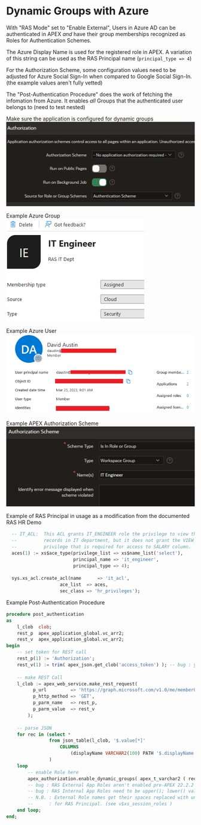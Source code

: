 Dynamic Groups with Azure
===

With "RAS Mode" set to "Enable External", Users in Azure AD can be authenticated in APEX *and* have their group memberships recognized as Roles for Authentication Schemes.

The Azure Display Name is used for the registered role in APEX. A variation of this string can be used as the RAS Principal name (`principal_type => 4`)

For the Authorization Scheme, some configuration values need to be adjusted for Azure Social Sign-In when compared to Google Social Sign-In.  (the example values aren't fully vetted)

The "Post-Authentication Procedure" does the work of fetching the infomation from Azure. It enables *all* Groups that the authenticated user belongs to (need to test nested)

Make sure the application is configured for dynamic groups
![Application](../img/apex_app_authorization_config.png)

Example Azure Group
![Azure Group configuration](../img/azure_group.png "Azure Group")

Example Azure User
![Azure User cpmfogiratopm](../img/azure_user.png)

Example APEX Authorization Scheme
![APEX Authorization](../img/azure_authorizartion.png)

Example of RAS Principal in usage as a modification from the documented RAS HR Demo
```sql
  -- IT_ACL:  This ACL grants IT_ENGINEER role the privilege to view the employee
  --          records in IT department, but it does not grant the VIEW_SALARY
  --          privilege that is required for access to SALARY column.
  aces(1) := xs$ace_type(privilege_list => xs$name_list('select'),
                         principal_name => 'it_engineer',
                         principal_type => 4);
 
  sys.xs_acl.create_acl(name      => 'it_acl',
                    ace_list  => aces,
                    sec_class => 'hr_privileges');
```

Example Post-Authentication Procedure
```sql
procedure post_authentication
as
	l_clob  clob;
    rest_p  apex_application_global.vc_arr2;
    rest_v  apex_application_global.vc_arr2;
begin
    -- set token for REST call
    rest_p(1) := 'Authorization';
    rest_v(1) := trim( apex_json.get_clob('access_token') ); -- bug : you need to trim() the key

    -- make REST Call
    l_clob := apex_web_service.make_rest_request(
          p_url         => 'https://graph.microsoft.com/v1.0/me/memberOf',
          p_http_method => 'GET',
          p_parm_name   => rest_p,
          p_parm_value  => rest_v
        );

    -- parse JSON
    for rec in (select *
                from json_table(l_clob, '$.value[*]'
                    COLUMNS
                        (displayName VARCHAR2(100) PATH '$.displayName'))
                )
    loop
        -- enable Role here
        apex_authorization.enable_dynamic_groups( apex_t_varchar2 ( rec.displayName ) );
        -- bug : RAS External App Roles aren't enabled pre-APEX 22.2.2
        -- bug : RAS Internal App Roles need to be upper(); lower() values aren't recognized
        -- N.B. : External Role names get their spaces replaced with underscore (_) and is upper()
        --      : for RAS Principal. (see v$xs_session_roles )
    end loop;
end;
```